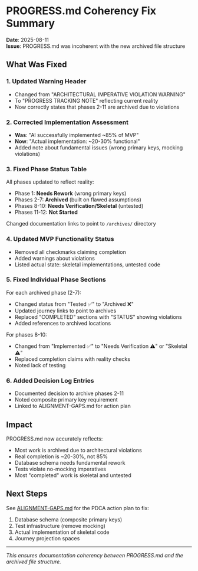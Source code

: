# PROGRESS.md Coherency Fix Summary

**Date**: 2025-08-11  
**Issue**: PROGRESS.md was incoherent with the new archived file structure

## What Was Fixed

### 1. Updated Warning Header
- Changed from "ARCHITECTURAL IMPERATIVE VIOLATION WARNING" 
- To "PROGRESS TRACKING NOTE" reflecting current reality
- Now correctly states that phases 2-11 are archived due to violations

### 2. Corrected Implementation Assessment
- **Was**: "AI successfully implemented ~85% of MVP"
- **Now**: "Actual implementation: ~20-30% functional"
- Added note about fundamental issues (wrong primary keys, mocking violations)

### 3. Fixed Phase Status Table
All phases updated to reflect reality:
- Phase 1: **Needs Rework** (wrong primary keys)
- Phases 2-7: **Archived** (built on flawed assumptions)
- Phases 8-10: **Needs Verification/Skeletal** (untested)
- Phases 11-12: **Not Started**

Changed documentation links to point to `/archives/` directory

### 4. Updated MVP Functionality Status
- Removed all checkmarks claiming completion
- Added warnings about violations
- Listed actual state: skeletal implementations, untested code

### 5. Fixed Individual Phase Sections
For each archived phase (2-7):
- Changed status from "Tested ✅" to "Archived ❌"
- Updated journey links to point to archives
- Replaced "COMPLETED" sections with "STATUS" showing violations
- Added references to archived locations

For phases 8-10:
- Changed from "Implemented ✅" to "Needs Verification ⚠️" or "Skeletal ⚠️"
- Replaced completion claims with reality checks
- Noted lack of testing

### 6. Added Decision Log Entries
- Documented decision to archive phases 2-11
- Noted composite primary key requirement
- Linked to ALIGNMENT-GAPS.md for action plan

## Impact

PROGRESS.md now accurately reflects:
- Most work is archived due to architectural violations
- Real completion is ~20-30%, not 85%
- Database schema needs fundamental rework
- Tests violate no-mocking imperatives
- Most "completed" work is skeletal and untested

## Next Steps

See [ALIGNMENT-GAPS.md](./ALIGNMENT-GAPS.md) for the PDCA action plan to fix:
1. Database schema (composite primary keys)
2. Test infrastructure (remove mocking)
3. Actual implementation of skeletal code
4. Journey projection spaces

---

*This ensures documentation coherency between PROGRESS.md and the archived file structure.*